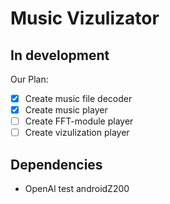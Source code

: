 # Music Vizulizator
## In development
Our Plan:
- [x] Create music file decoder
- [x] Create music player
- [ ] Create FFT-module player
- [ ] Create vizulization player

## Dependencies
 - OpenAl
test androidZ200
